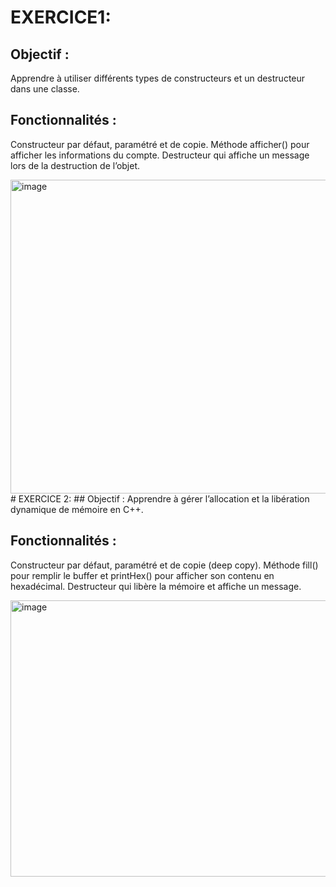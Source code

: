 # EXERCICE1:
## Objectif :
Apprendre à utiliser différents types de constructeurs et un destructeur dans une classe.

## Fonctionnalités :

Constructeur par défaut, paramétré et de copie.
Méthode afficher() pour afficher les informations du compte.
Destructeur qui affiche un message lors de la destruction de l’objet.

<img width="777" height="502" alt="image" src="https://github.com/user-attachments/assets/98c3bf0b-3a07-4413-80bf-db8a6ef527ec" />
 # EXERCICE 2:
 ## Objectif :
Apprendre à gérer l’allocation et la libération dynamique de mémoire en C++.

## Fonctionnalités :

Constructeur par défaut, paramétré et de copie (deep copy).
Méthode fill() pour remplir le buffer et printHex() pour afficher son contenu en hexadécimal.
Destructeur qui libère la mémoire et affiche un message.

<img width="777" height="442" alt="image" src="https://github.com/user-attachments/assets/b25e468f-3297-427d-9af9-616263029eb5" />
